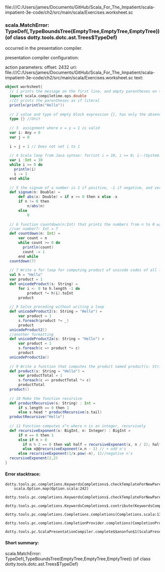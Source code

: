 file:///C:/Users/james/Documents/GitHub/Scala_For_The_Impatient/scala-impatient-3e-code/ch2/src/main/scala/Exercises.worksheet.sc
### scala.MatchError: TypeDef(<error>,TypeBoundsTree(EmptyTree,EmptyTree,EmptyTree)) (of class dotty.tools.dotc.ast.Trees$TypeDef)

occurred in the presentation compiler.

presentation compiler configuration:


action parameters:
offset: 2432
uri: file:///C:/Users/james/Documents/GitHub/Scala_For_The_Impatient/scala-impatient-3e-code/ch2/src/main/scala/Exercises.worksheet.sc
text:
```scala
object worksheet{
  // 1 prints the message on the first line, and empty parentheses on the second line
  import scala.compiletime.ops.double
  //It prints the parentheses as if literal
  println(println("Hello"))
  
  // 2 value and type of empty block expression {}, has only the absence of meaningful data
  type {} //Unit
   
  // 3  assignment where x = y = 1 is valid
  var i: Any = 0
  var j = 0
  
  i = j = 1 // Does not set i to 1
  
  // 4 Scala loop from Java syntax: for(int i = 10, i >= 0; i--)System.out.println(i);
  var i :Int = 10
  while i >= 0 do
    println(i)
    i -= 1
  end while
  
  // 5 the signum of a number is 1 if positive, -1 if negative, and zero if 0
  def signum(n: Double) =
      def abs(x: Double) = if x >= 0 then x else -x
      if n != 0 then
          n/abs(n)
      else
          0
  
  // 6 function countdown(n:Int) that prints the numbers from n to 0 w/o returning val
  //var number7: Int = 7
  def countdown(n: Int) =
      var count = n
      while count >= 0 do
        println(count)
        count -= 1
      end while
  countdown(7)    
  
  // 7 Write a for loop for computing product of unicode codes of all letters in str.
  val h = "Hello"
  var product = 1
  def unicodeProduct(s: String) =
      for i <- 0 to h.length -1 do
          product *= h(i).toInt
      product
  
  // 8 Solve preceding without writing a loop
  def unicodeProduct2(s: String = "Hello") =
      var product = 1
      s.foreach(product *= _)
      product
  unicodeProduct2()
  //another formatting
  def unicodeProduct2a(s: String = "Hello") =
      var product = 1
      s.foreach(c => product *= c)
      product
  unicodeProduct2a()
  
  // 9 Write a function that computes the product named product(s: String)
  def product(s: String = "Hello") =
      var productTotal = 1
      s.foreach(c => productTotal *= c)
      productTotal
  product()
  
  // 10 Make the function recursive
  def productRecursive(s: String) : Int =
      if s.length == 0 then 1
      else s.head * productRecursive(s.tail)
  productRecursive("Hello")        
  
  // 11 Function computes x^n where n is an integer, recursively
  def recursiveExponent(x: BigInt, n: Integer) : BigInt =
      if n == 0 then 1
      else if n > 0 
        if n % 2 == 0 then val half = recursiveExponent(x, n / 2); half * half // + even n's
        else x@@recursiveExponent(x,n - 1) // + odd n's
      else recursiveExponent(1/x.pow(-n), 1)//negative n's
  recursiveExponent(2,2)
}
```



#### Error stacktrace:

```
dotty.tools.pc.completions.KeywordsCompletions$.checkTemplateForNewParents$$anonfun$2(KeywordsCompletions.scala:218)
	scala.Option.map(Option.scala:242)
	dotty.tools.pc.completions.KeywordsCompletions$.checkTemplateForNewParents(KeywordsCompletions.scala:215)
	dotty.tools.pc.completions.KeywordsCompletions$.contribute(KeywordsCompletions.scala:44)
	dotty.tools.pc.completions.Completions.completions(Completions.scala:134)
	dotty.tools.pc.completions.CompletionProvider.completions(CompletionProvider.scala:93)
	dotty.tools.pc.ScalaPresentationCompiler.complete$$anonfun$1(ScalaPresentationCompiler.scala:154)
```
#### Short summary: 

scala.MatchError: TypeDef(<error>,TypeBoundsTree(EmptyTree,EmptyTree,EmptyTree)) (of class dotty.tools.dotc.ast.Trees$TypeDef)